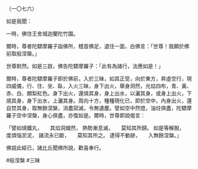 （一〇七六）

如是我聞：

一時，佛住王舍城迦蘭陀竹園。

爾時，尊者陀驃摩羅子詣佛所，稽首佛足，退住一面，白佛言：「世尊！我願於佛前取般涅槃。」

世尊默然。如是三啟，佛告陀驃摩羅子：「此有為諸行，法應如是！」

爾時，尊者陀驃摩羅子即於佛前，入於三昧，如其正受，向於東方，昇虛空行，現四威儀，行、住、坐、臥，入火三昧，身下出火，舉身洞然，光焰四布，青、黃、赤、白、頗梨紅色。身下出火，還燒其身，身上出水，以灑其身，或身上出火，下燒其身，身下出水，上灑其身。周向十方，種種現化已，即於空中，內身出火，還自焚其身，取無餘涅槃，消盡寂滅，令無遺塵。譬如空中然燈，油炷俱盡，陀驃摩羅子空中涅槃，身心俱盡，亦復如是。爾時，世尊即說偈言：

「譬如燒鐵丸，　　其焰洞熾然，
熱勢漸息滅，　　莫知其所歸。
如是等解脫，　　度煩惱淤泥，
諸流永已斷，　　莫知其所之。
逮得不動跡，　　入無餘涅槃。」

佛說此經已，諸比丘聞佛所說，歡喜奉行。




#般涅槃
#三昧
